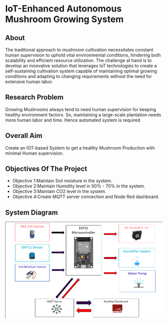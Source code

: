 <h1>IoT-Enhanced Autonomous Mushroom Growing System</h1>

<h2>About</h2>
<p>The traditional approach to mushroom cultivation necessitates constant human supervision to uphold vital environmental conditions, hindering both scalability and efficient resource utilization. The challenge at hand is to develop an innovative solution that leverages IoT technologies to create a self-sustaining cultivation system capable of maintaining optimal growing conditions and adapting to changing requirements without the need for extensive human labor.</p>

<h2>Research Problem</h2>
<p>Growing Mushrooms always tend to need human supervision for keeping healthy environment factors. So, maintaining a large-scale plantation needs more human labor and time. Hence automated system is required</p>

<h2>Overall Aim</h2>
<p>Create an IOT-based System to get a healthy Mushroom Production with minimal Human supervision.</p>

<h2>Objectives Of The Project</h2>
<ul>
  <li>Objective 1:Maintain Soil moisture in the system.</li>
  <li>Objective 2:Maintain Humidity level in 50% - 70% in the system.</li>
  <li>Objective 3:Maintain CO2 level in the system.</li>
  <li>Objective 4:Create MQTT server connection and Node Red dashboard.</li>
</ul>

<h2>System Diagram</h2>
<img src="/assets/system_diagram.png" alt="system_diagram" title="System Diagram">
